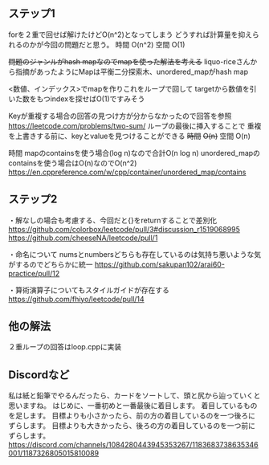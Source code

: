## ステップ1
forを２重で回せば解けたけどO(n^2)となってしまう
どうすれば計算量を抑えられるのかが今回の問題だと思う。
時間
O(n^2)
空間
O(1)

~~問題のジャンルがhash mapなのでmapを使った解法を考える~~
liquo-riceさんから指摘があったようにMapは平衡二分探索木、unordered_mapがhash map

<数値、インデックス>でmapを作りこれをループで回して
targetから数値を引いた数をもつindexを探せばO(1)ですみそう

Keyが重複する場合の回答の見つけ方が分からなかったので回答を参照
https://leetcode.com/problems/two-sum/
ループの最後に挿入することで
重複を上書きする前に、keyとvalueを見つけることができる
~~時間~~
~~O(n)~~
空間
O(n)

時間
mapのcontainsを使う場合(log n)なので合計O(n log n)
unordered_mapのcontainsを使う場合はO(n)なのでO(n^2)
https://en.cppreference.com/w/cpp/container/unordered_map/contains
## ステップ2
・解なしの場合も考慮する、今回だと{}をreturnすることで差別化
https://github.com/colorbox/leetcode/pull/3#discussion_r1519068995
https://github.com/cheeseNA/leetcode/pull/1

・命名について
numsとnumbersどちらも存在しているのは気持ち悪いような気がするのでどちらかに統一
https://github.com/sakupan102/arai60-practice/pull/12

・算術演算子についてもスタイルガイドが存在する
https://github.com/fhiyo/leetcode/pull/14

## 他の解法
２重ループの回答はloop.cppに実装

## Discordなど
私は紙と鉛筆でやるんだったら、カードをソートして、頭と尻から辿っていくと思いますね。
はじめに、一番初めと一番最後に着目します。
着目しているものを足します。
目標よりも小さかったら、前の方の着目しているのを一つ後ろにずらします。
目標よりも大きかったら、後ろの方の着目しているのを一つ前にずらします。
https://discord.com/channels/1084280443945353267/1183683738635346001/1187326805015810089
